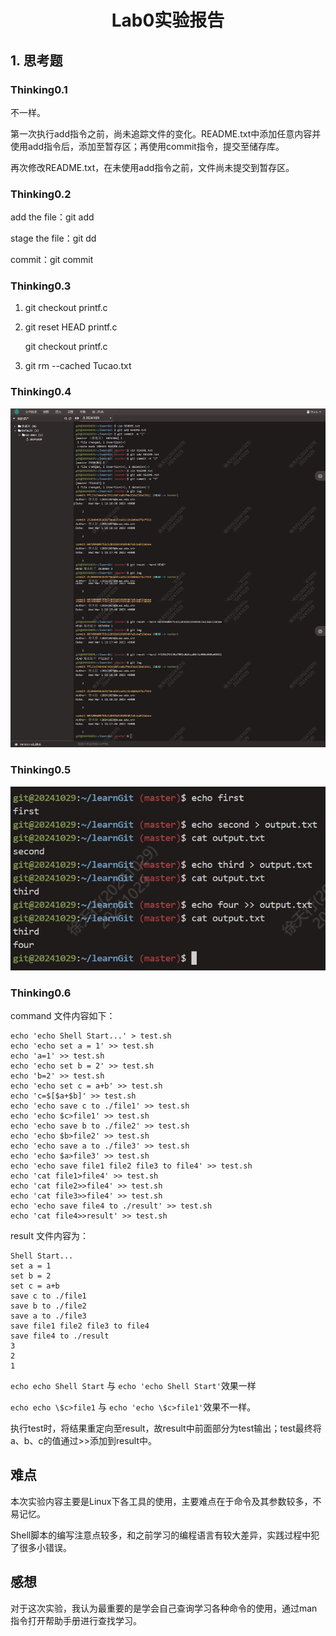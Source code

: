 <h1 align="center">Lab0实验报告</h1>

## 1. 思考题

### Thinking0.1

不一样。

第一次执行add指令之前，尚未追踪文件的变化。README.txt中添加任意内容并使用add指令后，添加至暂存区；再使用commit指令，提交至储存库。

再次修改README.txt，在未使用add指令之前，文件尚未提交到暂存区。

### Thinking0.2

add the file：git add

stage the file：git dd

commit：git commit

### Thinking0.3

1. git checkout printf.c

2. git reset HEAD printf.c

	git checkout printf.c

3. git rm --cached Tucao.txt

### Thinking0.4

![Thinking0.4](./imgs/Thinking0.4.png)

### Thinking0.5

![Thinking0.4](./imgs/Thinking0.5.jpg)

### Thinking0.6

command 文件内容如下：

```
echo 'echo Shell Start...' > test.sh
echo 'echo set a = 1' >> test.sh
echo 'a=1' >> test.sh
echo 'echo set b = 2' >> test.sh
echo 'b=2' >> test.sh
echo 'echo set c = a+b' >> test.sh
echo 'c=$[$a+$b]' >> test.sh
echo 'echo save c to ./file1' >> test.sh
echo 'echo $c>file1' >> test.sh
echo 'echo save b to ./file2' >> test.sh
echo 'echo $b>file2' >> test.sh
echo 'echo save a to ./file3' >> test.sh
echo 'echo $a>file3' >> test.sh
echo 'echo save file1 file2 file3 to file4' >> test.sh
echo 'cat file1>file4' >> test.sh
echo 'cat file2>>file4' >> test.sh
echo 'cat file3>>file4' >> test.sh
echo 'echo save file4 to ./result' >> test.sh
echo 'cat file4>>result' >> test.sh
```

result 文件内容为：

```
Shell Start...
set a = 1
set b = 2
set c = a+b
save c to ./file1
save b to ./file2
save a to ./file3
save file1 file2 file3 to file4
save file4 to ./result
3
2
1
```

`echo echo Shell Start` 与 `echo 'echo Shell Start'`效果一样

`echo echo \$c>file1` 与 `echo 'echo \$c>file1'`效果不一样。

执行test时，将结果重定向至result，故result中前面部分为test输出；test最终将a、b、c的值通过>>添加到result中。

## 难点

本次实验内容主要是Linux下各工具的使用，主要难点在于命令及其参数较多，不易记忆。

Shell脚本的编写注意点较多，和之前学习的编程语言有较大差异，实践过程中犯了很多小错误。

## 感想

对于这次实验，我认为最重要的是学会自己查询学习各种命令的使用，通过man指令打开帮助手册进行查找学习。
